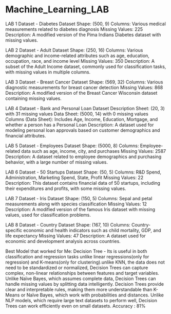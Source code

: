 # Machine_Learning_LAB
LAB 1 Dataset - Diabetes Dataset
Shape: (500, 9)
Columns: Various medical measurements related to diabetes diagnosis
Missing Values: 225
Description: A modified version of the Pima Indians Diabetes dataset with missing values.

LAB 2 Dataset - Adult Dataset
Shape: (250, 16)
Columns: Various demographic and income-related attributes such as age, education, occupation, race, and income level
Missing Values: 350
Description: A subset of the Adult Income dataset, commonly used for classification tasks, with missing values in multiple columns.

LAB 3 Dataset - Breast Cancer Dataset
Shape: (569, 32)
Columns: Various diagnostic measurements for breast cancer detection
Missing Values: 868
Description: A modified version of the Breast Cancer Wisconsin dataset containing missing values.

LAB 4 Dataset - Bank and Personal Loan Dataset
Description Sheet: (20, 3) with 31 missing values
Data Sheet: (5000, 14) with 0 missing values
Columns (Data Sheet): Includes Age, Income, Education, Mortgage, and whether a person has a Personal Loan
Description: A dataset used for modeling personal loan approvals based on customer demographics and financial attributes.

LAB 5 Dataset - Employees Dataset
Shape: (5000, 8)
Columns: Employee-related data such as age, income, city, and purchases
Missing Values: 2587
Description: A dataset related to employee demographics and purchasing behavior, with a large number of missing values.

LAB 6 Dataset - 50 Startups Dataset
Shape: (50, 5)
Columns: R&D Spend, Administration, Marketing Spend, State, Profit
Missing Values: 22
Description: This dataset contains financial data of 50 startups, including their expenditures and profits, with some missing values.

LAB 7 Dataset - Iris Dataset
Shape: (150, 5)
Columns: Sepal and petal measurements along with species classification
Missing Values: 12
Description: A modified version of the famous Iris dataset with missing values, used for classification problems.

LAB 8 Dataset - Country Dataset
Shape: (167, 10)
Columns: Country-specific economic and health indicators such as child mortality, GDP, and life expectancy
Missing Values: 47
Description: A dataset used for economic and development analysis across countries.

Best Model that worked for Me:
Decision Tree - Its is useful in both classification and regression tasks unlike linear regressions(only for regression) and K-means(only for clustering).unlike KNN, the data does not need to be standardized or normalized,  Decision Trees can capture complex, non-linear relationships between features and target variables. Unlike Naïve Bayes, which assumes complete data, Decision Trees can handle missing values by splitting data intelligently. Decision Trees provide clear and interpretable rules, making them more understandable than K-Means or Naïve Bayes, which work with probabilities and distances. Unlike NLP models, which require large text datasets to perform well, Decision Trees can work efficiently even on small datasets.
Accuracy : 81%
